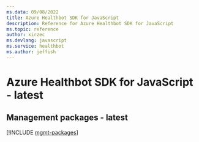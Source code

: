 ```yaml
---
ms.data: 09/08/2022
title: Azure Healthbot SDK for JavaScript
description: Reference for Azure Healthbot SDK for JavaScript
ms.topic: reference
author: xirzec
ms.devlang: javascript
ms.service: healthbot
ms.author: jeffish
---
```

# Azure Healthbot SDK for JavaScript - latest

## Management packages - latest
[!INCLUDE [mgmt-packages](healthbot-mgmt-index.md)]